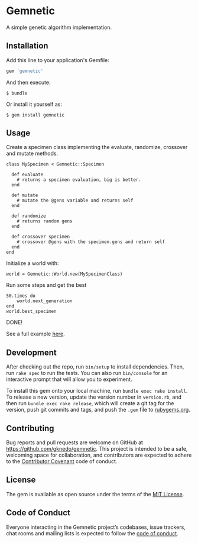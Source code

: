 # Gemnetic

A simple genetic algorithm implementation.

## Installation

Add this line to your application's Gemfile:

```ruby
gem 'gemnetic'
```

And then execute:

    $ bundle

Or install it yourself as:

    $ gem install gemnetic

## Usage
Create a specimen class implementing the evaluate, randomize, crossover and mutate methods.
```
class MySpecimen < Gemnetic::Specimen

  def evaluate
    # returns a specimen evaluation, big is better.
  end

  def mutate
    # mutate the @gens variable and returns self
  end

  def randomize
    # returns random gens
  end

  def crossover specimen
    # crossover @gens with the specimen.gens and return self
  end
end
```

Initialize a world with:
```
world = Gemnetic::World.new(MySpecimenClass)
```

Run some steps and get the best
```
50.times do
    world.next_generation
end
world.best_specimen
```

DONE!


See a full example [here](https://github.com/gknedo/gemnetic/blob/master/example/run.rb).

## Development

After checking out the repo, run `bin/setup` to install dependencies. Then, run `rake spec` to run the tests. You can also run `bin/console` for an interactive prompt that will allow you to experiment.

To install this gem onto your local machine, run `bundle exec rake install`. To release a new version, update the version number in `version.rb`, and then run `bundle exec rake release`, which will create a git tag for the version, push git commits and tags, and push the `.gem` file to [rubygems.org](https://rubygems.org).

## Contributing

Bug reports and pull requests are welcome on GitHub at https://github.com/gknedo/gemnetic. This project is intended to be a safe, welcoming space for collaboration, and contributors are expected to adhere to the [Contributor Covenant](http://contributor-covenant.org) code of conduct.

## License

The gem is available as open source under the terms of the [MIT License](https://opensource.org/licenses/MIT).

## Code of Conduct

Everyone interacting in the Gemnetic project’s codebases, issue trackers, chat rooms and mailing lists is expected to follow the [code of conduct](https://github.com/gknedo/gemnetic/blob/master/CODE_OF_CONDUCT.md).
